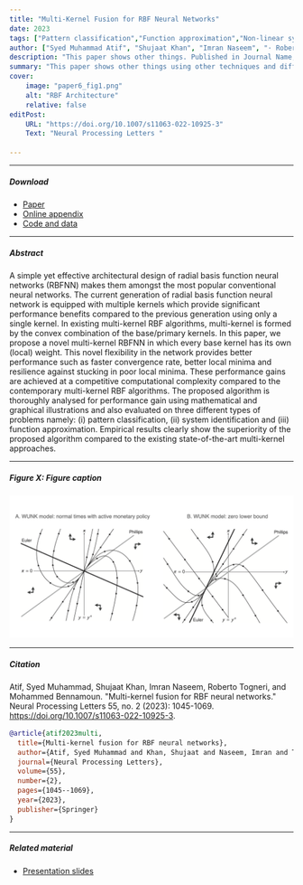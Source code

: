 ```yaml
---
title: "Multi-Kernel Fusion for RBF Neural Networks" 
date: 2023
tags: ["Pattern classification","Function approximation","Non-linear system identification", "Neural networks", "Radial basis function", "Gaussian kernel", "Support vector machine", "Euclidean distance", "Cosine distance", "Kernel fusion"]
author: ["Syed Muhammad Atif", "Shujaat Khan", "Imran Naseem", "· Roberto Togneri", "Mohammed Bennamoun"]
description: "This paper shows other things. Published in Journal Name, 2015." 
summary: "This paper shows other things using other techniques and different data." 
cover:
    image: "paper6_fig1.png"
    alt: "RBF Architecture"
    relative: false
editPost:
    URL: "https://doi.org/10.1007/s11063-022-10925-3"
    Text: "Neural Processing Letters "

---
```


---

##### Download

+ [Paper](paper2.pdf)
+ [Online appendix](appendix2.pdf)
+ [Code and data](https://github.com/pmichaillat/unemployment-gap)

---

##### Abstract

A simple yet effective architectural design of radial basis function neural networks (RBFNN) makes them amongst the most popular conventional neural networks. The current generation of radial basis function neural network is equipped with multiple kernels which provide significant performance benefits compared to the previous generation using only a single kernel. In existing multi-kernel RBF algorithms, multi-kernel is formed by the convex combination of the base/primary kernels. In this paper, we propose a novel multi-kernel RBFNN in which every base kernel has its own (local) weight. This novel flexibility in the network provides better performance such as faster convergence rate, better local minima and resilience against stucking in poor local minima. These performance gains are achieved at a competitive computational complexity compared to the contemporary multi-kernel RBF algorithms. The proposed algorithm is thoroughly analysed for performance gain using mathematical and graphical illustrations and also evaluated on three different types of problems namely: (i) pattern classification, (ii) system identification and (iii) function approximation. Empirical results clearly show the superiority of the proposed algorithm compared to the existing state-of-the-art multi-kernel approaches.

---

##### Figure X: Figure caption

![](paper2.png)

---

##### Citation

Atif, Syed Muhammad, Shujaat Khan, Imran Naseem, Roberto Togneri, and Mohammed Bennamoun. "Multi-kernel fusion for RBF neural networks." Neural Processing Letters 55, no. 2 (2023): 1045-1069. https://doi.org/10.1007/s11063-022-10925-3.

```BibTeX
@article{atif2023multi,
  title={Multi-kernel fusion for RBF neural networks},
  author={Atif, Syed Muhammad and Khan, Shujaat and Naseem, Imran and Togneri, Roberto and Bennamoun, Mohammed},
  journal={Neural Processing Letters},
  volume={55},
  number={2},
  pages={1045--1069},
  year={2023},
  publisher={Springer}
}
```

---

##### Related material

+ [Presentation slides](presentation2.pdf)

